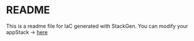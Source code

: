# README
This is a readme file for IaC generated with StackGen.
You can modify your appStack -> [here](http://main.dev.stackgen.com/appstacks/8a31e52f-0116-481b-b2f1-62df54166689)
